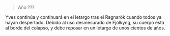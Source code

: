 > Año ???

Yves continúa y continuará en el letargo tras el Ragnarök cuando todos ya hayan despertado. Debido al uso desmesurado de Fjölkyng, su cuerpo está al borde del colapso, y debe reposar en un letargo de unos cientos de años.